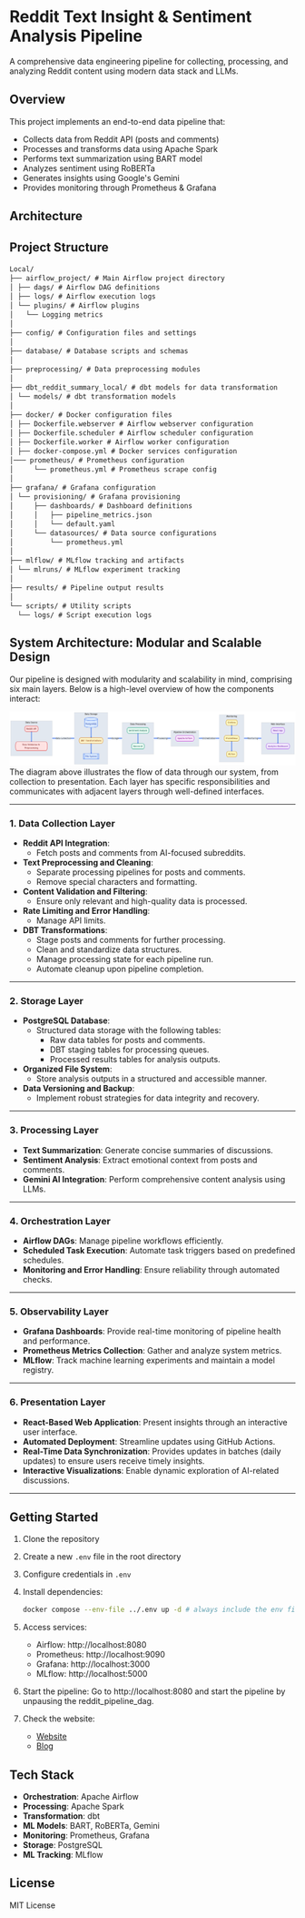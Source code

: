 # Reddit Text Insight & Sentiment Analysis Pipeline

A comprehensive data engineering pipeline for collecting, processing, and analyzing Reddit content using modern data stack and LLMs.

## Overview

This project implements an end-to-end data pipeline that:
- Collects data from Reddit API (posts and comments)
- Processes and transforms data using Apache Spark
- Performs text summarization using BART model
- Analyzes sentiment using RoBERTa
- Generates insights using Google's Gemini
- Provides monitoring through Prometheus & Grafana

## Architecture


## Project Structure
```plaintext
Local/
├── airflow_project/ # Main Airflow project directory
│ ├── dags/ # Airflow DAG definitions
│ ├── logs/ # Airflow execution logs
│ └── plugins/ # Airflow plugins
│   └── Logging metrics
│
├── config/ # Configuration files and settings
│
├── database/ # Database scripts and schemas
│
├── preprocessing/ # Data preprocessing modules
│
├── dbt_reddit_summary_local/ # dbt models for data transformation
│ └── models/ # dbt transformation models
│
├── docker/ # Docker configuration files
│ ├── Dockerfile.webserver # Airflow webserver configuration
│ ├── Dockerfile.scheduler # Airflow scheduler configuration
│ ├── Dockerfile.worker # Airflow worker configuration
│ ├── docker-compose.yml # Docker services configuration
│─── prometheus/ # Prometheus configuration
│     └── prometheus.yml # Prometheus scrape config
│
├── grafana/ # Grafana configuration
│ └── provisioning/ # Grafana provisioning
│     ├── dashboards/ # Dashboard definitions
│     │   ├── pipeline_metrics.json
│     │   └── default.yaml
│     └── datasources/ # Data source configurations
│         └── prometheus.yml
│
├── mlflow/ # MLflow tracking and artifacts
│ └── mlruns/ # MLflow experiment tracking
│
├── results/ # Pipeline output results
│
└── scripts/ # Utility scripts
  └── logs/ # Script execution logs
```

## System Architecture: Modular and Scalable Design

Our pipeline is designed with modularity and scalability in mind, comprising six main layers. Below is a high-level overview of how the components interact:

![Pipeline Architecture Diagram](Local/config/assets/reddit_ai_pulse_on_prem_pipeline.png)
The diagram above illustrates the flow of data through our system, from collection to presentation. Each layer has specific responsibilities and communicates with adjacent layers through well-defined interfaces.

---

### 1. Data Collection Layer
- **Reddit API Integration**:
    - Fetch posts and comments from AI-focused subreddits.
- **Text Preprocessing and Cleaning**:
    - Separate processing pipelines for posts and comments.
    - Remove special characters and formatting.
- **Content Validation and Filtering**: 
    - Ensure only relevant and high-quality data is processed.
- **Rate Limiting and Error Handling**: 
    - Manage API limits.
- **DBT Transformations**:
    - Stage posts and comments for further processing.
    - Clean and standardize data structures.
    - Manage processing state for each pipeline run.
    - Automate cleanup upon pipeline completion.

---

### 2. Storage Layer
- **PostgreSQL Database**: 
    - Structured data storage with the following tables:
        - Raw data tables for posts and comments.
        - DBT staging tables for processing queues.
        - Processed results tables for analysis outputs.
- **Organized File System**:
    - Store analysis outputs in a structured and accessible manner.
- **Data Versioning and Backup**:
    - Implement robust strategies for data integrity and recovery.

---

### 3. Processing Layer
- **Text Summarization**: Generate concise summaries of discussions.
- **Sentiment Analysis**: Extract emotional context from posts and comments.
- **Gemini AI Integration**: Perform comprehensive content analysis using LLMs.

---

### 4. Orchestration Layer
- **Airflow DAGs**: Manage pipeline workflows efficiently.
- **Scheduled Task Execution**: Automate task triggers based on predefined schedules.
- **Monitoring and Error Handling**: Ensure reliability through automated checks.

---

### 5. Observability Layer
- **Grafana Dashboards**: Provide real-time monitoring of pipeline health and performance.
- **Prometheus Metrics Collection**: Gather and analyze system metrics.
- **MLflow**: Track machine learning experiments and maintain a model registry.

---

### 6. Presentation Layer
- **React-Based Web Application**: Present insights through an interactive user interface.
- **Automated Deployment**: Streamline updates using GitHub Actions.
- **Real-Time Data Synchronization**: Provides updates in batches (daily updates) to ensure users receive timely insights.
- **Interactive Visualizations**: Enable dynamic exploration of AI-related discussions.

---

## Getting Started

1. Clone the repository
2. Create a new `.env` file in the root directory
3. Configure credentials in `.env`
4. Install dependencies:
   ```bash
   docker compose --env-file ../.env up -d # always include the env file
   ```
5. Access services:
   - Airflow: http://localhost:8080
   - Prometheus: http://localhost:9090
   - Grafana: http://localhost:3000
   - MLflow: http://localhost:5000

6. Start the pipeline:
    Go to http://localhost:8080 and start the pipeline by unpausing the reddit_pipeline_dag.
    
7. Check the website:
    - [Website](https://reddit-text-insight-and-sentiment-website-local.vercel.app/)
    - [Blog](https://sulmank.github.io/Blog/writing/2025/01/08/Reddit%20AI%20Pulse%20%28ON-PREM%29/)

## Tech Stack

- **Orchestration**: Apache Airflow
- **Processing**: Apache Spark
- **Transformation**: dbt
- **ML Models**: BART, RoBERTa, Gemini
- **Monitoring**: Prometheus, Grafana
- **Storage**: PostgreSQL
- **ML Tracking**: MLflow

## License

MIT License







